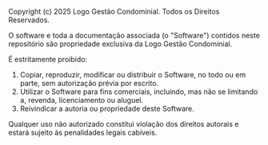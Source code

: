 Copyright (c) 2025 Logo Gestão Condominial. Todos os Direitos Reservados.

O software e toda a documentação associada (o "Software") contidos neste repositório são propriedade exclusiva da Logo Gestão Condominial.

É estritamente proibido:

1.  Copiar, reproduzir, modificar ou distribuir o Software, no todo ou em parte, sem autorização prévia por escrito.
2.  Utilizar o Software para fins comerciais, incluindo, mas não se limitando a, revenda, licenciamento ou aluguel.
3.  Reivindicar a autoria ou propriedade deste Software.

Qualquer uso não autorizado constitui violação dos direitos autorais e estará sujeito às penalidades legais cabíveis.